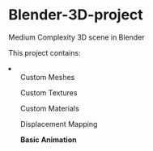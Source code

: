 # Blender-3D-project
 Medium Complexity 3D scene in Blender

This project contains:
<li>
<ul>Custom Meshes</ul>
<ul>Custom Textures</ul>
<ul>Custom Materials</ul>
<ul>Displacement Mapping</ul>
<ul><strong>Basic Animation</strong></ul>
</li>
